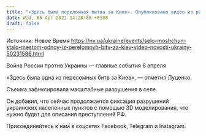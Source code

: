 ```yaml
---
title: "«Здесь была переломная битва за Киев». Опубликовано видео из разрушенного села Мощун"
date: Wed, 06 Apr 2022 14:28:00 +0300
draft: false
---
```

Источник: Новое Время https://nv.ua/ukraine/events/selo-moshchun-stalo-mestom-odnoy-iz-perelomnyh-bitv-za-kiev-video-novosti-ukrainy-50231586.html


Война России против Украины — главные события 6 апреля

«Здесь была одна из переломных битв за Киев», — отметил Луценко.

Съемка зафиксировала масштабные разрушения в селе.

Он добавил, что сейчас продолжается фиксация разрушений украинских населенных пунктов с помощью 3D моделирования, что нужно будет для описания преступлений РФ.

Присоединяйтесь к нам в соцсетях Facebook, Telegram и Instagram.
